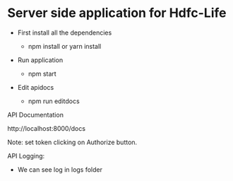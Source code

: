 # Server side application for Hdfc-Life

* First install all the dependencies

  - npm install or yarn install
  
* Run application
  - npm start

* Edit apidocs
  - npm run editdocs

API Documentation

http://localhost:8000/docs

Note: set token clicking on Authorize button.


API Logging:

 - We can see log in logs folder
